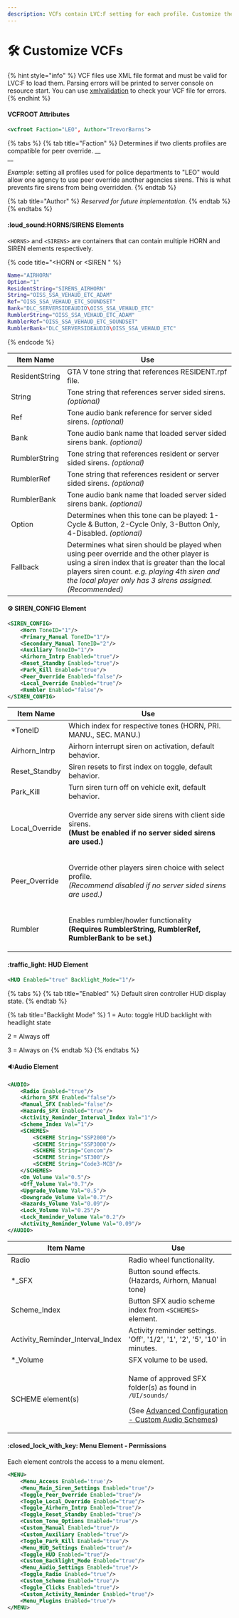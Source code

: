 ```yaml
---
description: VCFs contain LVC:F setting for each profile. Customize them to your desire.
---
```


# 🛠 Customize VCFs

{% hint style="info" %}
VCF files use XML file format and must be valid for LVC:F to load them. Parsing errors will be printed to server console on resource start. You can use [xmlvalidation](https://www.xmlvalidation.com/) to check your VCF file for errors.
{% endhint %}

#### VCFROOT Attributes

```xml
<vcfroot Faction="LEO", Author="TrevorBarns">
```

{% tabs %}
{% tab title="Faction" %}
Determines if two clients profiles are compatible for peer override. __ \
__

_Example_: setting all profiles used for police departments to "LEO" would allow one agency to use peer override another agencies sirens. This is what prevents fire sirens from being overridden.
{% endtab %}

{% tab title="Author" %}
_Reserved for future implementation._
{% endtab %}
{% endtabs %}

#### :loud\_sound:HORNS/SIRENS Elements

`<HORNS>` and `<SIRENS>` are containers that can contain multiple HORN and SIREN elements respectively.

{% code title="<HORN or <SIREN " %}
```lua
Name="AIRHORN"
Option="1"
ResidentString="SIRENS_AIRHORN"
String="OISS_SSA_VEHAUD_ETC_ADAM"
Ref="OISS_SSA_VEHAUD_ETC_SOUNDSET"
Bank="DLC_SERVERSIDEAUDIO\OISS_SSA_VEHAUD_ETC"
RumblerString="OISS_SSA_VEHAUD_ETC_ADAM"
RumblerRef="OISS_SSA_VEHAUD_ETC_SOUNDSET"
RumblerBank="DLC_SERVERSIDEAUDIO\OISS_SSA_VEHAUD_ETC"
```
{% endcode %}

| Item Name      | Use                                                                                                                                                                                                                                                       |
| -------------- | --------------------------------------------------------------------------------------------------------------------------------------------------------------------------------------------------------------------------------------------------------- |
| ResidentString | GTA V tone string that references RESIDENT.rpf file.                                                                                                                                                                                                      |
| String         | Tone string that references server sided sirens. _(optional)_                                                                                                                                                                                             |
| Ref            | Tone audio bank reference for server sided sirens. _(optional)_                                                                                                                                                                                           |
| Bank           | Tone audio bank name that loaded server sided sirens bank. _(optional)_                                                                                                                                                                                   |
| RumblerString  | Tone string that references resident or server sided sirens. _(optional)_                                                                                                                                                                                 |
| RumblerRef     | Tone string that references resident or server sided sirens. _(optional)_                                                                                                                                                                                 |
| RumblerBank    | Tone audio bank name that loaded server sided sirens bank. _(optional)_                                                                                                                                                                                   |
| Option         | Determines when this tone can be played: 1-Cycle & Button, 2-Cycle Only, 3-Button Only, 4-Disabled. _(optional)_                                                                                                                                          |
| Fallback       | Determines what siren should be played when using peer override and the other player is using a siren index that is greater than the local players siren count. _e.g. playing 4th siren and the local player only has 3 sirens assigned._ _(Recommended)_ |

#### :gear: SIREN\_CONFIG Element

```xml
<SIREN_CONFIG>
	<Horn ToneID="1"/>
	<Primary_Manual ToneID="1"/>
	<Secondary_Manual ToneID="2"/>
	<Auxiliary ToneID="1"/>
	<Airhorn_Intrp Enabled="true"/>
	<Reset_Standby Enabled="true"/>
	<Park_Kill Enabled="true"/>
	<Peer_Override Enabled="false"/>
	<Local_Override Enabled="true"/>
	<Rumbler Enabled="false"/>
</SIREN_CONFIG>
```

| Item Name       | Use                                                                                                                                        |
| --------------- | ------------------------------------------------------------------------------------------------------------------------------------------ |
| \*ToneID        | Which index for respective tones (HORN, PRI. MANU., SEC. MANU.)                                                                            |
| Airhorn\_Intrp  | Airhorn interrupt siren on activation, default behavior.                                                                                   |
| Reset\_Standby  | Siren resets to first index on toggle, default behavior.                                                                                   |
| Park\_Kill      | Turn siren turn off on vehicle exit, default behavior.                                                                                     |
| Local\_Override | <p>Override any server side sirens with client side sirens. <br><strong>(Must be enabled if no server sided sirens are used.)</strong></p> |
| Peer\_Override  | <p>Override other players siren choice with select profile. <br><em>(Recommend disabled if no server sided sirens are used.)</em></p>      |
| Rumbler         | <p>Enables rumbler/howler functionality <br><strong>(Requires RumblerString, RumblerRef, RumblerBank to be set.)</strong></p>              |

#### :traffic\_light: HUD Element

```xml
<HUD Enabled="true" Backlight_Mode="1"/>
```

{% tabs %}
{% tab title="Enabled" %}
Default siren controller HUD display state.&#x20;
{% endtab %}

{% tab title="Backlight Mode" %}
1 = Auto: toggle HUD backlight with headlight state

2 = Always off

3 = Always on
{% endtab %}
{% endtabs %}

#### :sound:Audio Element

```xml
<AUDIO>
	<Radio Enabled="true"/>				
	<Airhorn_SFX Enabled="false"/>
	<Manual_SFX Enabled="false"/>
	<Hazards_SFX Enabled="true"/>
	<Activity_Reminder_Interval_Index Val="1"/>
	<Scheme_Index Val="1"/>
	<SCHEMES>
		<SCHEME String="SSP2000"/>
		<SCHEME String="SSP3000"/>
		<SCHEME String="Cencom"/>
		<SCHEME String="ST300"/>
		<SCHEME String="Code3-MCB"/>
	</SCHEMES>
	<On_Volume Val="0.5"/>
	<Off_Volume Val="0.7"/>
	<Upgrade_Volume Val="0.5"/>
	<Downgrade_Volume Val="0.7"/>
	<Hazards_Volume Val="0.09"/>
	<Lock_Volume Val="0.25"/>
	<Lock_Reminder_Volume Val="0.2"/>
	<Activity_Reminder_Volume Val="0.09"/>
</AUDIO>
```

| Item Name                           | Use                                                                                                                                                                                                                               |
| ----------------------------------- | --------------------------------------------------------------------------------------------------------------------------------------------------------------------------------------------------------------------------------- |
| Radio                               | Radio wheel functionality.                                                                                                                                                                                                        |
| \*\_SFX                             | Button sound effects. (Hazards, Airhorn, Manual tone)                                                                                                                                                                             |
| Scheme\_Index                       | Button SFX audio scheme index from `<SCHEMES>` element.                                                                                                                                                                           |
| Activity\_Reminder\_Interval\_Index | Activity reminder settings. 'Off', '1/2', '1', '2', '5', '10' in minutes.                                                                                                                                                         |
| \*\_Volume                          | SFX volume to be used.                                                                                                                                                                                                            |
| SCHEME element(s)                   | <p>Name of approved SFX folder(s) as found in <code>/UI/sounds/</code> </p><p>(See <a href="../fleet/resource-installation/advanced-configuration.md#custom-audio-schemes">Advanced Configuration - Custom Audio Schemes</a>)</p> |

#### :closed\_lock\_with\_key: Menu Element - Permissions

Each element controls the access to a menu element.

```xml
<MENU>
	<Menu_Access Enabled='true'/>
	<Menu_Main_Siren_Settings Enabled="true"/>
	<Toggle_Peer_Override Enabled="true"/>
	<Toggle_Local_Override Enabled="true"/>
	<Toggle_Airhorn_Intrp Enabled="true"/>
	<Toggle_Reset_Standby Enabled="true"/>
	<Custom_Tone_Options Enabled="true"/>
	<Custom_Manual Enabled="true"/>
	<Custom_Auxiliary Enabled="true"/>
	<Toggle_Park_Kill Enabled="true"/>
	<Menu_HUD_Settings Enabled="true"/>
	<Toggle_HUD Enabled="true"/>
	<Custom_Backlight_Mode Enabled="true"/>
	<Menu_Audio_Settings Enabled="true"/>
	<Toggle_Radio Enabled="true"/>
	<Custom_Scheme Enabled="true"/>
	<Toggle_Clicks Enabled="true"/>
	<Custom_Activity_Reminder Enabled="true"/>
	<Menu_Plugins Enabled="true"/>
</MENU>
```
